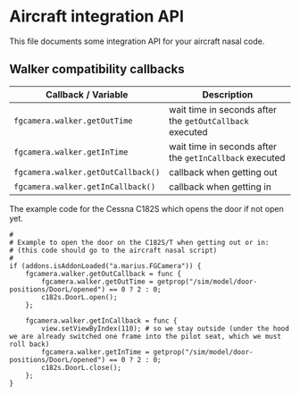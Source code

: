 Aircraft integration API
========================

This file documents some integration API for your aircraft nasal code.

## Walker compatibility callbacks

|Callback / Variable|Description|
|-----------------------|---------------|
|`fgcamera.walker.getOutTime`|wait time in seconds after the `getOutCallback` executed|
|`fgcamera.walker.getInTime`|wait time in seconds after the `getInCallback` executed|
|`fgcamera.walker.getOutCallback()`|callback  when getting out|
|`fgcamera.walker.getInCallback()`|callback when getting in|


The example code for the Cessna C182S which opens the door if not open yet.

```nasal
#
# Example to open the door on the C182S/T when getting out or in:
# (this code should go to the aircraft nasal script)
#
if (addons.isAddonLoaded("a.marius.FGCamera")) {
    fgcamera.walker.getOutCallback = func {
        fgcamera.walker.getOutTime = getprop("/sim/model/door-positions/DoorL/opened") == 0 ? 2 : 0;
        c182s.DoorL.open();
    };

    fgcamera.walker.getInCallback = func {
        view.setViewByIndex(110); # so we stay outside (under the hood we are already switched one frame into the pilot seat, which we must roll back)
        fgcamera.walker.getInTime = getprop("/sim/model/door-positions/DoorL/opened") == 0 ? 2 : 0;
        c182s.DoorL.close();
    };
}
```